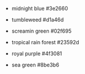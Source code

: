 - midnight blue #3e2660
- tumbleweed #d1a46d

- screamin green #02f695
- tropical rain forest #23592d

- royal purple #4f3081
- sea green #8be3b6

